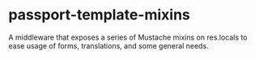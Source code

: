 # passport-template-mixins
A middleware that exposes a series of Mustache mixins on res.locals to ease usage of forms, translations, and some general needs.
